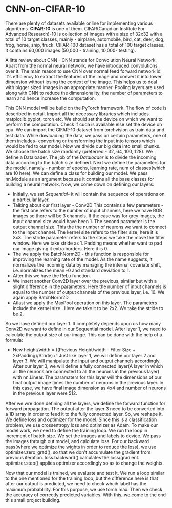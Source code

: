 # CNN-on-CIFAR-10

There are plenty of datasets available online for implementing various algorithms. **CIFAR-10** is one of them. CIFAR(Canadian Institute For Advanced Research)-10 is collection of images with a size of 32x32 with a total of 10 target classes, mainly - airplane, automobile, bird, cat, deer, dog, frog, horse, ship, truck. CIFAR-100 dataset has a total of 100 target classes. It contains 60,000 images (50,000 - training, 10,000- testing).

A litte review about CNN - CNN stands for Convolution Neural Network. Apart from the normal neural network, we have introduced convolutions over it. The main reason to use CNN over normal feed forward network id it's efficiency to extract the features of the image and convert it into lower dimension without losing the context of the image. This helps us to deal with bigger sized images in an appropriate manner. Pooling layers are used along with CNN to reduce the dimensionality, the number of parameters to learn and hence increase the computation.

This CNN model will be build on the PyTorch framework. The flow of code is described in detail.
Import all the necessary libraries which includes matplotlib.pyplot, torch etc. We should set the device on which we want to perform the computation. Check if cuda is available else set the device on cpu. We can import the CIFAR-10 dataset from torchvision as train data and test data. While dowloading the data, we pass on certain parameters, one of them includes- converting or transforming the input into tensors which would be fed to our model. 
Now we divide our big data into small chunks. We choose the batch size randomly (preferred - 32, 64, 100, 128). We define a Dataloader. The job of the *Dataloader* is to divide the incoming data according to the batch size defined. Next we define the parameters for the model, namely - number of epochs, learning rate, num of classes(which are 10 here).  We can define a class for building our model. We pass nn.Module as an argument because it contains all the base classes for building a neural network. Now, we come down on defining our layers:
 * Initially, we set *Sequential*- it will contain the sequence of operations on a particular layer.
 * Talking about our first layer - Conv2D This contains a few parameters - the first one refers to the number of input channels, here we have RGB images so there will            be 3 channels. If the case was for grey images, the input channel size would have been 1. The second parameter is the output channel size. This the the number of              neurons we want to connect to the input channel. The kernel size refers to the filter size,  here it is 3x3. The stride parameter refers to the steps we take the              move the filter window. Here we take stride as 1. Padding means whether want to pad our image giving it extra borders. Here it is 0. 
 * The we apply the BatchNorm2D - this function is responsible for improving the learning rate of the model. As the name suggests, it normalizes the incoming data by            managing the internal covariate shift, i.e. normalizes the mean -0 and standard deviation to 1. 
 * After this we have the ReLu function. 
 * We insert another Conv2D layer over the previous, similar but with a slight difference in the parameters. Here the number of input channels is equal to the number            of output channels of the previous layer, i.e. 16. We again apply BatchNorm2D. 
 * Atlast we apply the MaxPool operation on this layer. The parameters include the kernel size . Here we take it to be 2x2. We take the stride to be 2.

So we have defined our layer 1.
It completely depends upon us how many Conv2D we want to define in our Sequential model. 
After layer 1, we need to calculate the output size of our image. This can be done with the help of a formula: 
 * New height/width = ((Previous Height/width - Filter Size + 2xPadding)/Stride)+1
Just like layer 1, we will define our layer 2 and layer 3. We will manipulate the input and output channels accordingly. After our layer 3, we will define a fully connected layer(A layer in which all the neurons are connected to all the neurons in the previous layer) with nn.Linear. The paramaters for this layer will the dimensions of our final output image times the number of neurons in the previous layer. In this case, we have final image dimension as 4x4 and number of neurons in the previous layer were 512.

After we wre done defining all the layers, we define the forward function for forward propagation. The output after the layer 3 need to be converted into a 1D array in order to feed it to the fully connected layer. So, we reshape it. 
We define loss and optimizer for the model. Since this is a classification problem, we use crossentropy loss and optimizer as Adam. 
To make our model work, we need to define the training loop. We run the loop in increment of batch size. We set the images and labels to device. We pass the images through out model, and calculate loss. For our backward pass(where we optimize the wights in order to reduce the loss), we use optimizer.zero_grad(), so that we don't accumulate the gradient from previous iteration. loss.backward() calculates the loss/gradient. optimizer.step() applies optimizer accordingly so as to change the weights.

Now that our model is trained, we evaluate and test it. We run a loop similar to the one mentioned for the training loop, but the difference here is that after our output is predicted, we need to check whcih label has the maximum probablility. For this purpose, we use torch.max. Then we check the accuracy of correctly predicted variables. With this, we come to the end this small project building.

